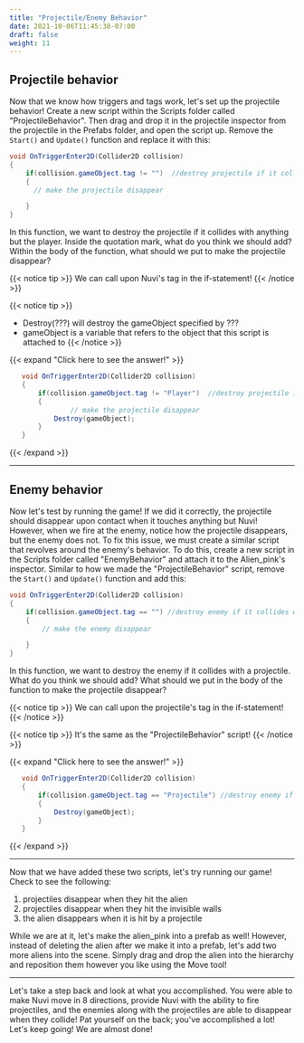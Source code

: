 ```yaml
---
title: "Projectile/Enemy Behavior"
date: 2021-10-06T11:45:38-07:00
draft: false
weight: 11
---
```


## Projectile behavior

Now that we know how triggers and tags work, let's set up the projectile behavior! Create a new script within the Scripts folder called "ProjectileBehavior". Then drag and drop it in the projectile inspector from the projectile in the Prefabs folder, and open the script up. Remove the `Start()` and `Update()` function and replace it with this:

```csharp
void OnTriggerEnter2D(Collider2D collision)
{
    if(collision.gameObject.tag != "")  //destroy projectile if it collides with anything but the player
    {
      // make the projectile disappear

    }
}
```

In this function, we want to destroy the projectile if it collides with anything but the player. Inside the quotation mark, what do you think we should add? Within the body of the function, what should we put to make the projectile disappear?

{{< notice tip >}}
We can call upon Nuvi's tag in the if-statement!
{{< /notice >}}

{{< notice tip >}}
- Destroy(???) will destroy the gameObject specified by ???
- gameObject is a variable that refers to the object that this script is attached to
{{< /notice >}}

{{< expand "Click here to see the answer!" >}}
```csharp
   void OnTriggerEnter2D(Collider2D collision)
   {
       if(collision.gameObject.tag != "Player")  //destroy projectile if it collides with anything but the player
       {
		       // make the projectile disappear
           Destroy(gameObject);
       }
   }
```
{{< /expand >}}

---

## Enemy behavior

Now let's test by running the game! If we did it correctly, the projectile should disappear upon contact when it touches anything but Nuvi! However, when we fire at the enemy, notice how the projectile disappears, but the enemy does not. To fix this issue, we must create a similar script that revolves around the enemy's behavior.
To do this, create a new script in the Scripts folder called "EnemyBehavior" and attach it to the Alien_pink's inspector. Similar to how we made the "ProjectileBehavior" script, remove the `Start()` and `Update()` function and add this:

```csharp
void OnTriggerEnter2D(Collider2D collision)
{
    if(collision.gameObject.tag == "") //destroy enemy if it collides with a projectile
    {
        // make the enemy disappear

    }
}
```

In this function, we want to destroy the enemy if it collides with a projectile. What do you think we should add? What should we put in the body of the function to make the projectile disappear?

{{< notice tip >}}
We can call upon the projectile's tag in the if-statement!
{{< /notice >}}

{{< notice tip >}}
It's the same as the "ProjectileBehavior" script!
{{< /notice >}}

{{< expand "Click here to see the answer!" >}}
```csharp
   void OnTriggerEnter2D(Collider2D collision)
   {
       if(collision.gameObject.tag == "Projectile") //destroy enemy if it collides with a projectile
       {
           Destroy(gameObject);
       }
   }
```
{{< /expand >}}

---

Now that we have added these two scripts, let's try running our game! Check to see the following:
1. projectiles disappear when they hit the alien
2. projectiles disappear when they hit the invisible walls
3. the alien disappears when it is hit by a projectile

While we are at it, let's make the alien_pink into a prefab as well! However, instead of deleting the alien after we make it into a prefab, let's add two more aliens into the scene. Simply drag and drop the alien into the hierarchy and reposition them however you like using the Move tool!

---

Let's take a step back and look at what you accomplished. You were able to make Nuvi move in 8 directions, provide Nuvi with the ability to fire projectiles, and the enemies along with the projectiles are able to disappear when they collide! Pat yourself on the back; you've accomplished a lot! Let's keep going! We are almost done!

